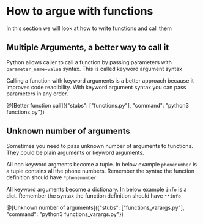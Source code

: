 # How to argue with functions

   In this section we will look at how to write functions and call them

## Multiple Arguments, a better way to call it

Python allows caller to call a function by passing parameters with `parameter_name=value` syntax. This is called keyword argument syntax

Calling a function with keyword arguments is a better approach because it improves code readibility. With keyword argument syntax you can pass parameters in any order.

@[Better function call]({"stubs": ["functions.py"], "command": "python3 functions.py"})

## Unknown number of arguments

Sometimes you need to pass unknown number of arguments to functions. They could be plain arguments or keyword arguments.

All non keyword argments become a tuple. In below example `phonenumber` is a tuple contains all the phone numbers. Remember the syntax the function definition should have `*phonenumber`

All keyword arguments become a dictionary. In below example `info` is a dict.
Remember the syntax the function definition should have `**info`

@[Unknown number of arguments]({"stubs": ["functions_varargs.py"], "command": "python3 functions_varargs.py"})
